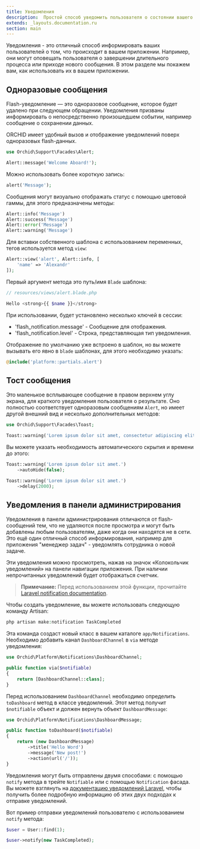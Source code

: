 ```yaml
---
title: Уведомления
description:  Простой способ уведомить пользователя о состоянии вашего приложения.
extends: _layouts.documentation.ru
section: main
---
```


Уведомления - это отличный способ информировать ваших пользователей о том, что происходит в вашем приложении. Например, они могут оповещать пользователя о завершении длительного процесса или приходе нового сообщения. В этом разделе мы покажем вам, как использовать их в вашем приложении.

## Одноразовые сообщения

Flash-уведомление — это одноразовое сообщение, которое будет удалено при следующем обращении. 
Уведомления призваны информировать о непосредственно произошедшем событии, например сообщение о сохранении данных.

ORCHID имеет удобный вызов и отображение уведомлений поверх одноразовых flash-данных.


```php
use Orchid\Support\Facades\Alert;

Alert::message('Welcome Aboard!');
```

Можно использовать более короткую запись:

```php
alert('Message');
```

Сообщения могут визуально отображать статус с помощью цветовой гаммы, для этого предназначены методы:

```php
Alert::info('Message')
Alert::success('Message')
Alert::error('Message')
Alert::warning('Message')
```

Для вставки собственного шаблона с использованием переменных, тегов используется метод `view`:

```php
Alert::view('alert', Alert::info, [
    'name' => 'Alexandr'
]);
```

Первый аргумент метода это путь/имя `Blade` шаблона:
```php
// resources/views/alert.blade.php

Hello <strong>{{ $name }}</strong>
```


При использовании, будет установлено несколько ключей в сессии:
- 'flash_notification.message' - Сообщение для отображения.
- 'flash_notification.level' - Строка, представляющая тип уведомления.

Отображение по умолчанию уже встроено в шаблон, но вы можете вызывать его явно в `blade` шаблонах, для этого необходимо указать:

```php
@include('platform::partials.alert')
```


## Тост сообщения

Это маленькое всплывающее сообщение в правом верхнем углу экрана,
для краткого уведомления пользователя о результате. 
Оно полностью соответствует одноразовым сообщениям `Alert`, но имеет другой внешний вид и несколько дополнительных методов:

```php
use Orchid\Support\Facades\Toast;

Toast::warning('Lorem ipsum dolor sit amet, consectetur adipiscing elit.')
```

Вы можете указать необходимость автоматического скрытия и времени до этого:

```php
Toast::warning('Lorem ipsum dolor sit amet.')
    ->autoHide(false);

Toast::warning('Lorem ipsum dolor sit amet.')
    ->delay(2000);
```

## Уведомления в панели администрирования

Уведомления в панели администрирования отличаются от flash-сообщений тем, что не удаляются после просмотра и
могут быть добавлены любым пользователям, даже когда они находятся не в сети. Это ещё один отличный способ информирования,
например для  приложения "менеджер задач" -  уведомлять сотрудника о новой задаче.

Эти уведомления можно просмотреть, нажав на значок «Колокольчик уведомлений» на панели навигации приложения. При наличии непрочитанных уведомлений будет отображаться счетчик.

> **Примечание:** Перед использованием этой функции, прочитайте [Laravel notification documentation](https://laravel.com/docs/notifications).


Чтобы создать уведомление, вы можете использовать следующую команду Artisan:

```php
php artisan make:notification TaskCompleted
```

Эта команда создаст новый класс в вашем каталоге `app/Notifications`. 
Необходимо добавить канал `DashboardChannel` в `via` методе уведомления:

```php
use Orchid\Platform\Notifications\DashboardChannel;

public function via($notifiable)
{
    return [DashboardChannel::class];
}
```

Перед использованием `DashboardChannel` необходимо определить `toDashboard` метод в классе уведомлений. 
Этот метод получит `$notifiable` объект и должен вернуть объект `DashboardMessage`:

```php
use Orchid\Platform\Notifications\DashboardMessage;

public function toDashboard($notifiable)
{
    return (new DashboardMessage)
        ->title('Hello Word')
        ->message('New post!')
        ->action(url('/'));
}
```

Уведомления могут быть отправлены двумя способами: с помощью `notify` метода в трейте `Notifiable` или с помощью `Notification` фасада. Вы можете взглянуть на [документацию уведомлений Laravel](https://laravel.com/docs/notifications#sending-notifications), чтобы получить более подробную информацию об этих двух подходах к отправке уведомлений.

Вот пример отправки уведомлений пользователю с использованием `notify` метода:

```php
$user = User::find(1);

$user->notify(new TaskCompleted);
```
